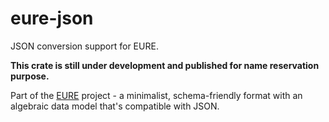 # eure-json

JSON conversion support for EURE.

**This crate is still under development and published for name reservation purpose.**

Part of the [EURE](https://eure.dev) project - a minimalist, schema-friendly format with an algebraic data model that's compatible with JSON.
